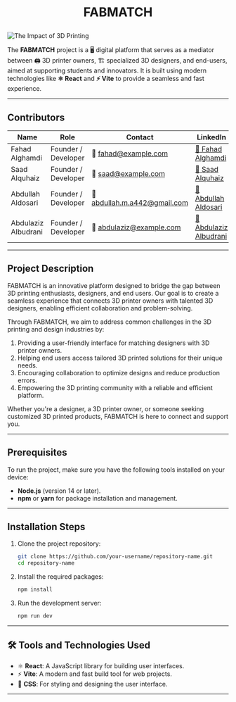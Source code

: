 # <p align="center">**FABMATCH**</p>

![The Impact of 3D Printing](./src/assets/The-Impact-of-3D-Printing-on-Manufacturing-and-Design-Industries.gif)

The **FABMATCH** project is a 🖥️ digital platform that serves as a mediator between 🖨️ 3D printer owners, 🏗️ specialized 3D designers, and end-users, aimed at supporting students and innovators. It is built using modern technologies like **⚛️ React** and **⚡ Vite** to provide a seamless and fast experience.

---

## Contributors

| Name                 | Role               | Contact              | LinkedIn                             |
|----------------------|--------------------|----------------------|--------------------------------------|
| Fahad Alghamdi       | Founder / Developer | 📧 fahad@example.com    | [🔗 Fahad Alghamdi](www.linkedin.com/in/fahad-alghamdi-a91969246/) |
| Saad Alquhaiz        | Founder / Developer  | 📧 saad@example.com     | [🔗 Saad Alquhaiz](https://www.linkedin.com/in/saad-alquhaiz-a2988726b/)   |
| Abdullah Aldosari    | Founder / Developer | 📧 abdullah.m.a442@gmail.com | [🔗 Abdullah Aldosari](https://www.linkedin.com/in/abdullah-al-dossary-679a07259/) |
| Abdulaziz Albudrani  | Founder / Developer  | 📧 abdulaziz@example.com | [🔗 Abdulaziz Albudrani](https://linkedin.com/in/abdulaziz-albudrani) |

---

## Project Description

FABMATCH is an innovative platform designed to bridge the gap between 3D printing enthusiasts, designers, and end users. Our goal is to create a seamless experience that connects 3D printer owners with talented 3D designers, enabling efficient collaboration and problem-solving.

Through FABMATCH, we aim to address common challenges in the 3D printing and design industries by:
1. Providing a user-friendly interface for matching designers with 3D printer owners.
2. Helping end users access tailored 3D printed solutions for their unique needs.
3. Encouraging collaboration to optimize designs and reduce production errors.
4. Empowering the 3D printing community with a reliable and efficient platform.

Whether you're a designer, a 3D printer owner, or someone seeking customized 3D printed products, FABMATCH is here to connect and support you.

---

## Prerequisites

To run the project, make sure you have the following tools installed on your device:

- **Node.js** (version 14 or later).
- **npm** or **yarn** for package installation and management.

---

## Installation Steps

1. Clone the project repository:
   ```bash
   git clone https://github.com/your-username/repository-name.git
   cd repository-name
   ```

2. Install the required packages:
   ```bash
   npm install
   ```

3. Run the development server:
   ```bash
   npm run dev
   ```

---

## 🛠️ Tools and Technologies Used

- ⚛️ **React**: A JavaScript library for building user interfaces.
- ⚡ **Vite**: A modern and fast build tool for web projects.
- 🎨 **CSS**: For styling and designing the user interface.

---

